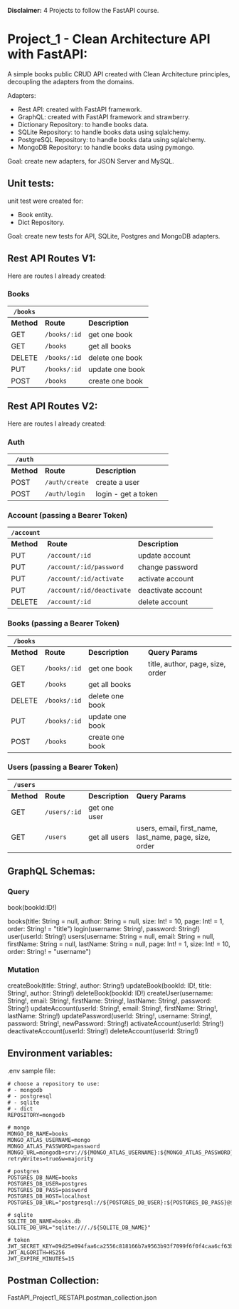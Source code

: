 **Disclaimer:** 4 Projects to follow the FastAPI course.


# Project_1 - Clean Architecture API with FastAPI:

A simple books public CRUD API created with Clean Architecture principles, decoupling the adapters from the domains.

Adapters:
- Rest API: created with FastAPI framework.
- GraphQL: created with FastAPI framework and strawberry.
- Dictionary Repository: to handle books data.
- SQLite Repository: to handle books data using sqlalchemy.
- PostgreSQL Repository: to handle books data using sqlalchemy.
- MongoDB Repository: to handle books data using pymongo.

Goal: create new adapters, for JSON Server and MySQL.

## Unit tests:

unit test were created for:
- Book entity.
- Dict Repository.

Goal: create new tests for API, SQLite, Postgres and MongoDB adapters.

## Rest API Routes V1:

Here are routes I already created:

### Books

|`/books`|||
|-|-|-|
|**Method**|**Route**|**Description**|
|GET|`/books/:id`|get one book|
|GET|`/books`|get all books|
|DELETE|`/books/:id`|delete one book|
|PUT|`/books/:id`|update one book|
|POST|`/books`|create one book|

## Rest API Routes V2:

Here are routes I already created:

### Auth

|`/auth`||||
|-|-|-|-|
|**Method**|**Route**|**Description**|
|POST|`/auth/create`|create a user|
|POST|`/auth/login`|login - get a token|

### Account (passing a Bearer Token)

|`/account`||||
|-|-|-|-|
|**Method**|**Route**|**Description**|
|PUT|`/account/:id`|update account|
|PUT|`/account/:id/password`|change password|
|PUT|`/account/:id/activate`|activate account|
|PUT|`/account/:id/deactivate`|deactivate account|
|DELETE|`/account/:id`|delete account|

### Books (passing a Bearer Token)

|`/books`||||
|-|-|-|-|
|**Method**|**Route**|**Description**|**Query Params**|
|GET|`/books/:id`|get one book|title, author, page, size, order|
|GET|`/books`|get all books||
|DELETE|`/books/:id`|delete one book||
|PUT|`/books/:id`|update one book||
|POST|`/books`|create one book||

### Users (passing a Bearer Token)

|`/users`||||
|-|-|-|-|
|**Method**|**Route**|**Description**|**Query Params**|
|GET|`/users/:id`|get one user||
|GET|`/users`|get all users|users, email, first_name, last_name, page, size, order|

## GraphQL Schemas:

### Query
book(bookId:ID!)

books(title: String = null, author: String = null, size: Int! = 10, page: Int! = 1, order: String! = "title")
login(username: String!, password: String!)
user(userId: String!)
users(username: String = null, email: String = null, firstName: String = null, lastName: String = null, page: Int! = 1, size: Int! = 10, order: String! = "username")

### Mutation
createBook(title: String!, author: String!)
updateBook(bookId: ID!, title: String!, author: String!)
deleteBook(bookId: ID!)
createUser(username: String!, email: String!, firstName: String!, lastName: String!, password: String!)
updateAccount(userId: String!, email: String!, firstName: String!, lastName: String!)
updatePassword(userId: String!, username: String!, password: String!, newPassword: String!)
activateAccount(userId: String!)
deactivateAccount(userId: String!)
deleteAccount(userId: String!)

## Environment variables:

.env sample file:

```
# choose a repository to use:
# - mongodb
# - postgresql
# - sqlite
# - dict
REPOSITORY=mongodb

# mongo
MONGO_DB_NAME=books
MONGO_ATLAS_USERNAME=mongo
MONGO_ATLAS_PASSWORD=password
MONGO_URL=mongodb+srv://${MONGO_ATLAS_USERNAME}:${MONGO_ATLAS_PASSWORD}@cluster0.dgilwiw.mongodb.net/?retryWrites=true&w=majority

# postgres
POSTGRES_DB_NAME=books
POSTGRES_DB_USER=postgres
POSTGRES_DB_PASS=password
POSTGRES_DB_HOST=localhost
POSTGRES_DB_URL="postgresql://${POSTGRES_DB_USER}:${POSTGRES_DB_PASS}@${POSTGRES_DB_HOST}/${POSTGRES_DB_NAME}"

# sqlite
SQLITE_DB_NAME=books.db
SQLITE_DB_URL="sqlite:///./${SQLITE_DB_NAME}"

# token
JWT_SECRET_KEY=09d25e094faa6ca2556c818166b7a9563b93f7099f6f0f4caa6cf63b88e8d3e7
JWT_ALGORITH=HS256
JWT_EXPIRE_MINUTES=15
```

## Postman Collection:
FastAPI_Project1_RESTAPI.postman_collection.json
